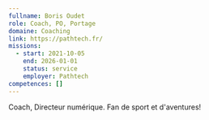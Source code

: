 ```yaml
---
fullname: Boris Oudet
role: Coach, PO, Portage
domaine: Coaching
link: https://pathtech.fr/
missions:
  - start: 2021-10-05
    end: 2026-01-01
    status: service
    employer: Pathtech
competences: []
---
```

Coach, Directeur numérique. Fan de sport et d'aventures!